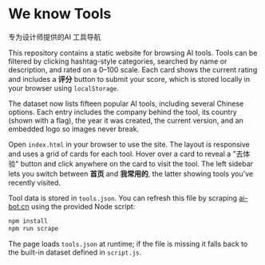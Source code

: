 # We know Tools

专为设计师提供的AI 工具导航

This repository contains a static website for browsing AI tools. Tools can be filtered by clicking hashtag-style categories, searched by name or description, and rated on a 0–100 scale. Each card shows the current rating and includes a **评分** button to submit your score, which is stored locally in your browser using `localStorage`.

The dataset now lists fifteen popular AI tools, including several Chinese options. Each entry includes the company behind the tool, its country (shown with a flag), the year it was created, the current version, and an embedded logo so images never break.

Open `index.html` in your browser to use the site. The layout is responsive and uses a grid of cards for each tool. Hover over a card to reveal a "去体验" button and click anywhere on the card to visit the tool. The left sidebar lets you switch between **首页** and **我常用的**, the latter showing tools you've recently visited.

Tool data is stored in `tools.json`. You can refresh this file by scraping [ai-bot.cn](https://ai-bot.cn) using the provided Node script:

```bash
npm install
npm run scrape
```

The page loads `tools.json` at runtime; if the file is missing it falls back to the built-in dataset defined in `script.js`.
